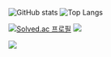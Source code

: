 ![GitHub stats](https://github-readme-stats.vercel.app/api?username=jeno0104&show_icons=true&theme=radical)
![Top Langs](https://github-readme-stats.vercel.app/api/top-langs/?username=jeno0104&layout=compact&theme=tokyonight)

[![Solved.ac
프로필](http://mazassumnida.wtf/api/v2/generate_badge?boj=jeno0104)](https://solved.ac/{handle})
<img src="http://mazandi.herokuapp.com/api?handle=jeno0104&theme=warm"/>

<a href="https://hits.seeyoufarm.com"><img src="https://hits.seeyoufarm.com/api/count/incr/badge.svg?url=https%3A%2F%2Fgithub.com%2Fjeno0104&count_bg=%2379C83D&title_bg=%23555555&icon=github.svg&icon_color=%23E7E7E7&title=hits&edge_flat=false"/></a>
 
<!--
**jeno0104/jeno0104** is a ✨ _special_ ✨ repository because its `README.md` (this file) appears on your GitHub profile.

Here are some ideas to get you started:

- 🔭 I’m currently working on ...
- 🌱 I’m currently learning ...
- 👯 I’m looking to collaborate on ...
- 🤔 I’m looking for help with ...
- 💬 Ask me about ...
- 📫 How to reach me: ...
- 😄 Pronouns: ...
- ⚡ Fun fact: ...
-->
